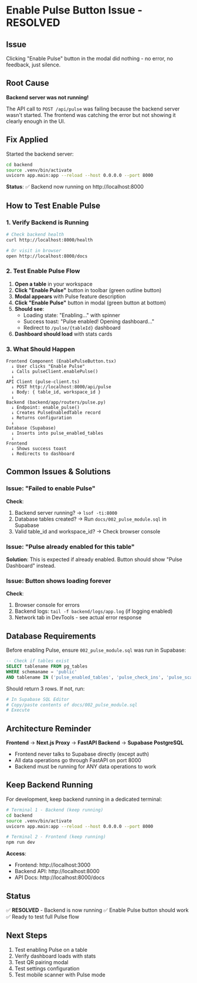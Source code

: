 # Enable Pulse Button Issue - RESOLVED

## Issue
Clicking "Enable Pulse" button in the modal did nothing - no error, no feedback, just silence.

## Root Cause
**Backend server was not running!**

The API call to `POST /api/pulse` was failing because the backend server wasn't started. The frontend was catching the error but not showing it clearly enough in the UI.

## Fix Applied
Started the backend server:
```bash
cd backend
source .venv/bin/activate
uvicorn app.main:app --reload --host 0.0.0.0 --port 8000
```

**Status**: ✅ Backend now running on http://localhost:8000

## How to Test Enable Pulse

### 1. Verify Backend is Running
```bash
# Check backend health
curl http://localhost:8000/health

# Or visit in browser
open http://localhost:8000/docs
```

### 2. Test Enable Pulse Flow
1. **Open a table** in your workspace
2. **Click "Enable Pulse"** button in toolbar (green outline button)
3. **Modal appears** with Pulse feature description
4. **Click "Enable Pulse"** button in modal (green button at bottom)
5. **Should see**:
   - Loading state: "Enabling..." with spinner
   - Success toast: "Pulse enabled! Opening dashboard..."
   - Redirect to `/pulse/{tableId}` dashboard
6. **Dashboard should load** with stats cards

### 3. What Should Happen
```
Frontend Component (EnablePulseButton.tsx)
  ↓ User clicks "Enable Pulse"
  ↓ Calls pulseClient.enablePulse()
  ↓
API Client (pulse-client.ts)
  ↓ POST http://localhost:8000/api/pulse
  ↓ Body: { table_id, workspace_id }
  ↓
Backend (backend/app/routers/pulse.py)
  ↓ Endpoint: enable_pulse()
  ↓ Creates PulseEnabledTable record
  ↓ Returns configuration
  ↓
Database (Supabase)
  ↓ Inserts into pulse_enabled_tables
  ↓
Frontend
  ↓ Shows success toast
  ↓ Redirects to dashboard
```

## Common Issues & Solutions

### Issue: "Failed to enable Pulse"
**Check**:
1. Backend server running? → `lsof -ti:8000`
2. Database tables created? → Run `docs/002_pulse_module.sql` in Supabase
3. Valid table_id and workspace_id? → Check browser console

### Issue: "Pulse already enabled for this table"
**Solution**: This is expected if already enabled. Button should show "Pulse Dashboard" instead.

### Issue: Button shows loading forever
**Check**:
1. Browser console for errors
2. Backend logs: `tail -f backend/logs/app.log` (if logging enabled)
3. Network tab in DevTools - see actual error response

## Database Requirements

Before enabling Pulse, ensure `002_pulse_module.sql` was run in Supabase:
```sql
-- Check if tables exist
SELECT tablename FROM pg_tables 
WHERE schemaname = 'public' 
AND tablename IN ('pulse_enabled_tables', 'pulse_check_ins', 'pulse_scanner_sessions');
```

Should return 3 rows. If not, run:
```bash
# In Supabase SQL Editor
# Copy/paste contents of docs/002_pulse_module.sql
# Execute
```

## Architecture Reminder

**Frontend** → **Next.js Proxy** → **FastAPI Backend** → **Supabase PostgreSQL**

- Frontend never talks to Supabase directly (except auth)
- All data operations go through FastAPI on port 8000
- Backend must be running for ANY data operations to work

## Keep Backend Running

For development, keep backend running in a dedicated terminal:
```bash
# Terminal 1 - Backend (keep running)
cd backend
source .venv/bin/activate
uvicorn app.main:app --reload --host 0.0.0.0 --port 8000

# Terminal 2 - Frontend (keep running)
npm run dev
```

**Access**:
- Frontend: http://localhost:3000
- Backend API: http://localhost:8000
- API Docs: http://localhost:8000/docs

## Status
✅ **RESOLVED** - Backend is now running
✅ Enable Pulse button should work
✅ Ready to test full Pulse flow

## Next Steps
1. Test enabling Pulse on a table
2. Verify dashboard loads with stats
3. Test QR pairing modal
4. Test settings configuration
5. Test mobile scanner with Pulse mode

